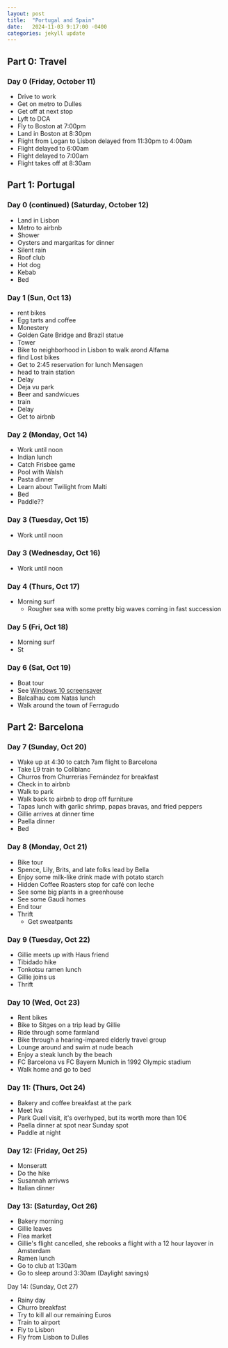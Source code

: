 ```yaml
---
layout: post
title:  "Portugal and Spain"
date:   2024-11-03 9:17:00 -0400
categories: jekyll update
---
```


## Part 0: Travel

### Day 0 (Friday, October 11)

- Drive to work
- Get on metro to Dulles
- Get off at next stop
- Lyft to DCA
- Fly to Boston at 7:00pm
- Land in Boston at 8:30pm
- Flight from Logan to Lisbon delayed from 11:30pm to 4:00am
- Flight delayed to 6:00am
- Flight delayed to 7:00am
- Flight takes off at 8:30am

## Part 1: Portugal

### Day 0 (continued) (Saturday, October 12)

- Land in Lisbon
- Metro to airbnb
- Shower
- Oysters and margaritas for dinner
- Silent rain
- Roof club
- Hot dog
- Kebab
- Bed

### Day 1 (Sun, Oct 13)

- rent bikes
- Egg tarts and coffee
- Monestery
- Golden Gate Bridge and Brazil statue
- Tower
- Bike to neighborhood in Lisbon to walk arond Alfama
- find Lost bikes
- Get to 2:45 reservation for lunch Mensagen
- head to train station
- Delay
- Deja vu park
- Beer and sandwicues
- train
- Delay
- Get to airbnb

### Day 2 (Monday, Oct 14)

- Work until noon
- Indian lunch
- Catch Frisbee game
- Pool with Walsh
- Pasta dinner
- Learn about Twilight from Malti
- Bed
- Paddle??

### Day 3 (Tuesday, Oct 15)

- Work until noon

### Day 3 (Wednesday, Oct 16)

- Work until noon

### Day 4 (Thurs, Oct 17)

- Morning surf
  - Rougher sea with some pretty big waves coming in fast succession

### Day 5 (Fri, Oct 18)

- Morning surf
- St

### Day 6 (Sat, Oct 19)

- Boat tour
- See [Windows 10 screensaver](https://static1.makeuseofimages.com/wordpress/wp-content/uploads/2016/04/cool-lock-screen-windows-10.jpg?q=50&fit=crop&w=1140&h=&dpr=1.5)
- Balcalhau com Natas lunch
- Walk around the town of Ferragudo

## Part 2: Barcelona

### Day 7 (Sunday, Oct 20)

- Wake up at 4:30 to catch 7am flight to Barcelona
- Take L9 train to Collblanc
- Churros from Churrerías Fernández for breakfast
- Check in to airbnb
- Walk to park
- Walk back to airbnb to drop off furniture
- Tapas lunch with garlic shrimp, papas bravas, and fried peppers
- Gillie arrives at dinner time
- Paella dinner
- Bed

### Day 8 (Monday, Oct 21)

- Bike tour
- Spence, Lily, Brits, and late folks lead by Bella
- Enjoy some milk-like drink made with potato starch
- Hidden Coffee Roasters stop for café con leche
- See some big plants in a greenhouse
- See some Gaudi homes
- End tour
- Thrift
  - Get sweatpants

### Day 9 (Tuesday, Oct 22)

- Gillie meets up with Haus friend
- Tibidado hike
- Tonkotsu ramen lunch
- Gillie joins us
- Thrift

### Day 10 (Wed, Oct 23)

- Rent bikes
- Bike to Sitges on a trip lead by Gillie
- Ride through some farmland
- Bike through a hearing-impared elderly travel group
- Lounge around and swim at nude beach
- Enjoy a steak lunch by the beach
- FC Barcelona vs FC Bayern Munich in 1992 Olympic stadium
- Walk home and go to bed

### Day 11: (Thurs, Oct 24)

- Bakery and coffee breakfast at the park
- Meet Iva
- Park Guell visit, it's overhyped, but its worth more than 10€
- Paella dinner at spot near Sunday spot
- Paddle at night

### Day 12: (Friday, Oct 25)

- Monseratt
- Do the hike
- Susannah arrivws
- Italian dinner

### Day 13: (Saturday, Oct 26)

- Bakery morning
- Gillie leaves
- Flea market
- Gillie's flight cancelled, she rebooks a flight with a 12 hour layover in Amsterdam
- Ramen lunch
- Go to club at 1:30am
- Go to sleep around 3:30am (Daylight savings)

Day 14: (Sunday, Oct 27)

- Rainy day
- Churro breakfast
- Try to kill all our remaining Euros
- Train to airport
- Fly to Lisbon
- Fly from Lisbon to Dulles

